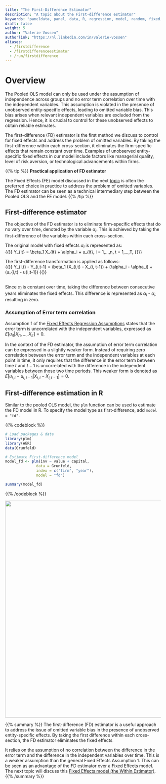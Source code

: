 ```yaml
---
title: "The First-Difference Estimator"
description: "A topic about the First-difference estimator"
keywords: "paneldata, panel, data, R, regression, model, random, fixed, pooled, OLS, within, between, first-difference"
draft: false
weight: 5
author: "Valerie Vossen"
authorlink: "https://nl.linkedin.com/in/valerie-vossen"
aliases:
  - /firstdifference
  - /firstdifferenceestimator
  - /run/firstdifference
---
```


# Overview

The Pooled OLS model can only be used under the assumption of independence across groups and no error term correlation over time with the independent variables. This assumption is violated in the presence of unobserved entity-specific effects, leading to omitted variable bias. This bias arises when relevant independent variables are excluded from the regression. Hence, it is crucial to control for these unobserved effects to obtain reliable estimates.

The first-difference (FD) estimator is the first method we discuss to control for fixed effects and address the problem of omitted variables. By taking the first-difference within each cross-section, it eliminates the firm-specific effects that remain constant over time. Examples of unobserved entity-specific fixed effects in our model include factors like managerial quality, level of risk aversion, or technological advancements within firms. 

{{% tip %}}
__Practical application of FD estimator__

The Fixed Effects (FE) model discussed in the next [topic](/within) is often the preferred choice in practice to address the problem of omitted variables. The FD estimator can be seen as a technical intermediary step between the Pooled OLS and the FE model.
{{% /tip %}}

## First-difference estimator

The objective of the FD estimator is to eliminate firm-specific effects that do no vary over time, denoted by the variable $\alpha_{i}$. This is achieved by taking the first-difference of the variables within each cross-section.

The original model with fixed effects $\alpha_i$ is represented as: 
<br/>
{{<katex>}}
Y_{it} = \beta_1 X_{it} + \alpha_i + u_{it}, i = 1,...,n, t = 1,...,T,
{{</katex>}}
<br/>

The first-difference transformation is applied as follows:
<br/>
{{<katex>}}
Y_{i,t} - Y_{i,t-1} = \beta_1 (X_{i,t} - X_{i, t-1}) + (\alpha_i - \alpha_i) + (u_{i,t} - u{i,t-1})
{{</katex>}}  
<br/>

Since $\alpha_{i}$ is constant over time, taking the difference between consecutive years eliminates the fixed effects. This difference is represented as $\alpha_{i}$ - $\alpha_{i}$, resulting in zero. 

### Assumption of Error term correlation

Assumption 1 of the [Fixed Effects Regression Assumptions](/fixedeffectsassumptions) states that the error term is uncorrelated with the independent variables, expressed as $E[u_{it}|X_{i1},...,X_{it}] = 0$.

In the context of the FD estimator, the assumption of error term correlation can be expressed in a slightly weaker form. Instead of requiring zero correlation between the error term and the independent variables at each point in time, it only requires that the difference in the error term between time $t$ and $t-1$ is uncorrelated with the difference in the independent variables between those two time periods. This weaker form is denoted as $E[u_{i,t} - u_{i,t-1}|X_{i,t} - X_{i,t-1}] = 0$. 


## First-difference estimation in R

Similar to the pooled OLS model, the `plm` function can be used to estimate the FD model in R. To specify the model type as first-difference, add `model = "fd"`. 

{{% codeblock %}}
```R
# Load packages & data
library(plm)
library(AER) 
data(Grunfeld) 

# Estimate First-difference model
model_fd <- plm(inv ~ value + capital, 
              data = Grunfeld, 
              index = c("firm", "year"), 
              model = "fd")

summary(model_fd)
```
{{% /codeblock %}}

<p align = "center">
<img src = "../images/firstdifferencereg.png" width="700">
</p>

{{% summary %}}
The first-difference (FD) estimator is a useful approach to address the issue of omitted variable bias in the presence of unobserved entity-specific effects. By taking the first difference within each cross-section, the FD estimator eliminates the fixed effects. 

It relies on the assumption of no correlation between the difference in the error term and the difference in the independent variables over time. This is a weaker assumption than the general Fixed Effects Assumption 1. This can be seen as an advantage of the FD estimator over a Fixed Effects model. The next topic will discuss this [Fixed Effects model (the Within Estimator)](\within).
{{% /summary %}}

